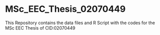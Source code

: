 # MSc_EEC_Thesis_02070449
This Repository contains the data files and R Script with the codes for the MSc EEC Thesis of CID:02070449
